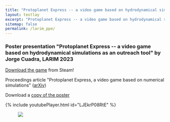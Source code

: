 ```yaml
---
title: "Protoplanet Express -- a video game based on hydrodynamical simulations as an outreach tool"
layout: textlay
excerpt: "Protoplanet Express -- a video game based on hydrodynamical simulations as an outreach tool"
sitemap: false
permalink: /larim_ppe/
---
```


### Poster presentation "Protoplanet Express -- a video game based on hydrodynamical simulations as an outreach tool" by Jorge Cuadra, LARIM 2023

[Download the game](https://store.steampowered.com/app/2601120/Protoplanet_Express/) from Steam!

Proceedings article "Protoplanet Express, a video game based on numerical simulations"
([arXiv](https://arxiv.org/abs/2303.17654))

Download a [copy of the poster](/plaga/downloads/larim_ppe.pdf)

{% include youtubePlayer.html id="LJEkrP08RtE" %}


<figure>
  <img src="{{ site.url }}{{ site.baseurl }}/images/misc/larim_ppe.jpg" >
</figure>